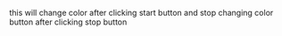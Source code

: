 this will change color after clicking start button and stop changing color button after clicking stop button